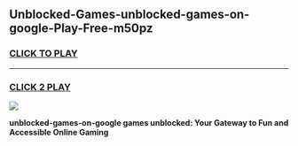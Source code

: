 
## Unblocked-Games-unblocked-games-on-google-Play-Free-m50pz
<h3>
<a href="https://premium76.site?title=unblocked-games-on-google&ref=21A">CLICK TO PLAY</a></h3>
<hr>

<h3>
<a href="https://premium76.site?title=unblocked-games-on-google&ref=21A">CLICK 2 PLAY</a>
  
</h3>

<a href="https://premium76.site?title=unblocked-games-on-google&ref=21A"><img src="https://clearcache.store/games.png"></a>


**unblocked-games-on-google games unblocked: Your Gateway to Fun and Accessible Online Gaming**
